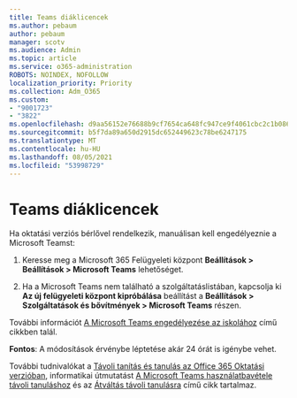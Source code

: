 ```yaml
---
title: Teams diáklicencek
ms.author: pebaum
author: pebaum
manager: scotv
ms.audience: Admin
ms.topic: article
ms.service: o365-administration
ROBOTS: NOINDEX, NOFOLLOW
localization_priority: Priority
ms.collection: Adm_O365
ms.custom:
- "9001723"
- "3822"
ms.openlocfilehash: d9aa56152e76688b9cf7654ca648fc947ce9f4061cbc2c1b086c60799d1cccd9
ms.sourcegitcommit: b5f7da89a650d2915dc652449623c78be6247175
ms.translationtype: MT
ms.contentlocale: hu-HU
ms.lasthandoff: 08/05/2021
ms.locfileid: "53998729"
---
```

# <a name="teams-student-licenses"></a>Teams diáklicencek

Ha oktatási verziós bérlővel rendelkezik, manuálisan kell engedélyeznie a Microsoft Teamst:

1. Keresse meg a Microsoft 365 Felügyeleti központ **Beállítások > Beállítások > Microsoft Teams** lehetőséget. 

2. Ha a Microsoft Teams nem található a szolgáltatáslistában, kapcsolja ki **Az új felügyeleti központ kipróbálása** beállítást a **Beállítások > Szolgáltatások és bővítmények > Microsoft Teams** részen. 

További információt [A Microsoft Teams engedélyezése az iskolához](https://docs.microsoft.com/microsoft-365/education/intune-edu-trial/enable-microsoft-teams#enable-microsoft-teams-for-your-school-1) című cikkben talál. 

**Fontos**: A módosítások érvénybe léptetése akár 24 órát is igénybe vehet.

További tudnivalókat a [Távoli tanítás és tanulás az Office 365 Oktatási verzióban](https://support.office.com/article/remote-teaching-and-learning-in-office-365-education-f651ccae-7b65-478b-8366-51bb884025c4), informatikai útmutatást [A Microsoft Teams használatbavétele távoli tanuláshoz](https://docs.microsoft.com/MicrosoftTeams/remote-learning-edu) és az [Átváltás távoli tanulásra](https://www.microsoft.com/education/remote-learning) című cikk tartalmaz.
